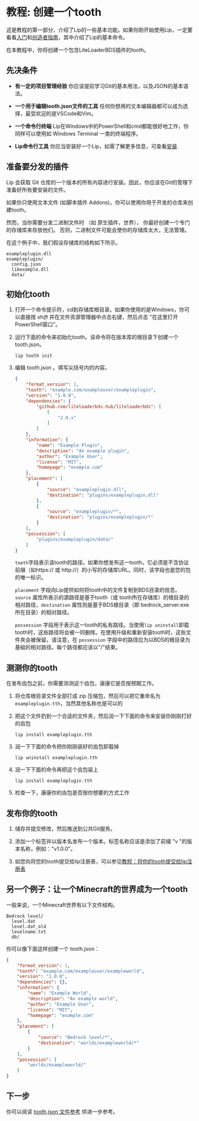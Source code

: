 # 教程: 创建一个tooth

这是教程的第一部分，介绍了Lip的一些基本功能。如果你刚开始使用Lip，一定要看看[入门](getting_started.md)和[创造者指南](creator_s_guide.md)，其中介绍了Lip的基本命令。

在本教程中，你将创建一个包含LiteLoaderBDS插件的tooth。

## 先决条件

- **有一定的项目管理经验** 你应该提前学习Git的基本用法，以及JSON的基本语法。

- **一个用于编辑tooth.json文件的工具** 任何你想用的文本编辑器都可以成为选择，最受欢迎的是VSCode和Vim。

- **一个命令行终端** Lip在Windows中的PowerShell和cmd都能很好地工作，你同样可以使用如 Windows Terminal 一类的终端程序。

- **Lip命令行工具** 你应当安装好一个Lip，如需了解更多信息，可查看[安装](installation.md)

## 准备要分发的插件

Lip 会获取 Git 仓库的一个版本的所有内容进行安装。因此，你应该在Git的管理下准备好所有要安装的文件。

如果你只使用文本文件 (如脚本插件 Addons)，你可以使用你用于开发的仓库来创建tooth。

然而，当你需要分发二进制文件时 （如 原生插件，世界）， 你最好创建一个专门的存储库来存放他们。 否则，二进制文件可能会使你的存储库太大，无法管理。

在这个例子中，我们假设存储库的结构如下所示。

```
exampleplugin.dll
exampleplugin/
  config.json
  libexample.dll
  data/
```

## 初始化tooth

1. 打开一个命令提示符，cd到存储库根目录。如果你使用的是Windows，你可以直接按 *shift* 并在文件资源管理器中点击右键，然后点击 "在这里打开PowerShell窗口"。

2. 运行下面的命令来初始化tooth。该命令将在版本库的根目录下创建一个 tooth.json。

   ```shell
   lip tooth init
   ```

3. 编辑 tooth.json 。填写尖括号内的内容。 

   ```json
   {
       "format_version": 1,
       "tooth": "example.com/exampleuser/exampleplugin",
       "version": "1.0.0",
       "dependencies": {
           "github.com/liteloaderbds-hub/liteloaderbds": [
               [
                   "2.9.x"
               ]
           ]
       },
       "information": {
           "name": "Example Plugin",
           "description": "An example plugin",
           "author": "Example User",
           "license": "MIT",
           "homepage": "example.com"
       },
       "placement": [
           {
               "source": "exampleplugin.dll",
               "destination": "plugins/exampleplugin.dll"
           },
           {
               "source": "exampleplugin/*",
               "destination": "plugins/exampleplugin/*"
           }
       ],
       "possession": [
           "plugins/exampleplugin/data/"
       ]
   }
   ```

   `tooth`字段表示该tooth的路径。如果你想发布这一tooth，它必须是不含协议前缀（如https:// 或 http://）的小写的存储库URL。同时，该字段也是您的包的唯一标识。

   `placement` 字段向Lip提供如何将tooth中的文件复制到BDS目录的信息。`source` 属性所表示的源路径是基于tooth（或 tooth所在存储库）的根目录的相对路径，`destination` 属性则是基于BDS根目录（即 bedrock_server.exe 所在目录）的相对路径。
   
   `possession` 字段用于表示这一tooth的私有路径。当使用`lip uninstall`卸载tooth时，这些路径将会被一同删除。在使用升级和重新安装tooth时，这些文件夹会被保留。请注意，在 `possession` 字段中的路径应为以BDS的根目录为基础的相对路径。每个路径都应该以"/"结束。

## 测测你的tooth

在发布齿包之前，你需要测测这个齿包，康康它是否按预期工作。

1. 将仓库根目录文件全部打成 zip 压缩包，然后可以把它重命名为 `exampleplugin.tth`，当然其他名称也是可以的

2. 把这个文件扔到一个合适的文件夹，然后润一下下面的命令来安装你刚刚打好的齿包

   ```shell
   lip install exampleplugin.tth
   ```

3. 润一下下面的命令把你刚刚装好的齿包卸载掉

   ```shell
   lip uninstall exampleplugin.tth
   ```

4. 润一下下面的命令再把这个齿包装上

   ```shell
   lip install exampleplugin.tth
   ```

5. 检查一下，康康你的齿包是否按你想要的方式工作

## 发布你的tooth

1. 储存并提交修改，然后推送到公共Git服务。

2. 添加一个标签并以版本名发布一个版本。标签名称应该是添加了前缀 "v "的版本名称，例如："v1.0.0"。

3. 如您向将您的tooth提交给lip注册表，可以参见[教程：将你的tooth提交给lip注册表](tutorials/submit_your_tooth_to_lip_registry.md)

## 另一个例子：让一个Minecraft的世界成为一个tooth

一般来说，一个Minecraft世界有以下文件结构。

```
Bedrock level/
  level.dat
  level.dat_old
  levelname.txt
  db/
```

你可以像下面这样创建一个 tooth.json：

```json
{
    "format_version": 1,
    "tooth": "example.com/exampleuser/exampleworld",
    "version": "1.0.0",
    "dependencies": {},
    "information": {
        "name": "Example World",
        "description": "An example world",
        "author": "Example User",
        "license": "MIT",
        "homepage": "example.com"
    },
    "placement": [
        {
            "source": "Bedrock level/*",
            "destination": "worlds/exampleworld/*"
        }
    ],
    "possession": [
        "worlds/exampleworld/"
    ]
}
```

## 下一步

你可以阅读 [tooth.json 文件参考](../tooth_json_file_reference.md) 供进一步参考。
